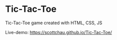 # Tic-Tac-Toe

Tic-Tac-Toe game created with HTML, CSS, JS

Live-demo: https://scottchau.github.io/Tic-Tac-Toe/
